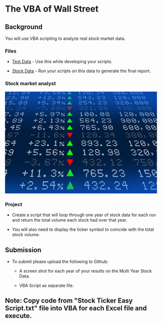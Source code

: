 # The VBA of Wall Street

## Background

You will use VBA scripting to analyze real stock market data. 

### Files

* [Test Data](Resources/alphabtical_testing.xlsx) - Use this while developing your scripts.

* [Stock Data](Resources/Multiple_year_stock_data.xlsx) - Run your scripts on this data to generate the final report.

### Stock market analyst

![stock Market](Images/stockmarket.jpg)

### Project

* Create a script that will loop through one year of stock data for each run and return the total volume each stock had over that year.

* You will also need to display the ticker symbol to coincide with the total stock volume.


## Submission

* To submit please upload the following to Github:

  * A screen shot for each year of your results on the Multi Year Stock Data.

  * VBA Script as separate file.

## Note:  Copy code from "Stock Ticker Easy Script.txt" file into VBA for each Excel file and execute.